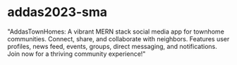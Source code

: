 # addas2023-sma
"AddasTownHomes: A vibrant MERN stack social media app for townhome communities. Connect, share, and collaborate with neighbors. Features user profiles, news feed, events, groups, direct messaging, and notifications. Join now for a thriving community experience!"
